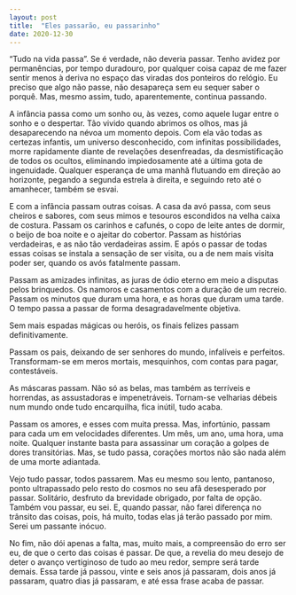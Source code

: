 ```yaml
---
layout: post
title:  "Eles passarão, eu passarinho"
date: 2020-12-30
---
```


“Tudo na vida passa”. Se é verdade, não deveria passar. Tenho avidez por permanências, por tempo duradouro, por qualquer coisa capaz de me fazer sentir menos à deriva no espaço das viradas dos ponteiros do relógio. Eu preciso que algo não passe, não desapareça sem eu sequer saber o porquê. Mas, mesmo assim, tudo, aparentemente, continua passando.

<!--more-->

A infância passa como um sonho ou, às vezes, como aquele lugar entre o sonho e o despertar. Tão vivido quando abrimos os olhos, mas já desaparecendo na névoa um momento depois. Com ela vão todas as certezas infantis, um universo desconhecido, com infinitas possibilidades, morre rapidamente diante de revelações desenfreadas, da desmistificação de todos os ocultos, eliminando impiedosamente até a última gota de ingenuidade. Qualquer esperança de uma manhã flutuando em direção ao horizonte, pegando a segunda estrela à direita, e seguindo reto até o amanhecer, também se esvai.

E com a infância passam outras coisas. A casa da avó passa, com seus cheiros e sabores, com seus mimos e tesouros escondidos na velha caixa de costura. Passam os carinhos e cafunés, o copo de leite antes de dormir, o beijo de boa noite e o ajeitar do cobertor. Passam as histórias verdadeiras, e as não tão verdadeiras assim. E após o passar de todas essas coisas se instala a sensação de ser visita, ou a de nem mais visita poder ser, quando os avós fatalmente passam.

Passam as amizades infinitas, as juras de ódio eterno em meio a disputas pelos brinquedos. Os namoros e casamentos com a duração de um recreio. Passam os minutos que duram uma hora, e as horas que duram uma tarde. O tempo passa a passar de forma desagradavelmente objetiva.

Sem mais espadas mágicas ou heróis, os finais felizes passam definitivamente.

Passam os pais, deixando de ser senhores do mundo, infalíveis e perfeitos. Transformam-se em meros mortais, mesquinhos, com contas para pagar, contestáveis.

As máscaras passam. Não só as belas, mas também as terríveis e horrendas, as assustadoras e impenetráveis. Tornam-se velharias débeis num mundo onde tudo encarquilha, fica inútil, tudo acaba.

Passam os amores, e esses com muita pressa. Mas, infortúnio, passam para cada um em velocidades diferentes. Um mês, um ano, uma hora, uma noite. Qualquer instante basta para assassinar um coração a golpes de dores transitórias. Mas, se tudo passa, corações mortos não são nada além de uma morte adiantada.

Vejo tudo passar, todos passarem. Mas eu mesmo sou lento, pantanoso, ponto ultrapassado pelo resto do cosmos no seu afã desesperado por passar. Solitário, desfruto da brevidade obrigado, por falta de opção. Também vou passar, eu sei. E, quando passar, não farei diferença no trânsito das coisas, pois, há muito, todas elas já terão passado por mim. Serei um passante inócuo.

No fim, não dói apenas a falta, mas, muito mais, a compreensão do erro ser eu, de que o certo das coisas é passar. De que, a revelia do meu desejo de deter o avanço vertiginoso de tudo ao meu redor, sempre será tarde demais. Essa tarde já passou, vinte e seis anos já passaram, dois anos já passaram, quatro dias já passaram, e até essa frase acaba de passar.